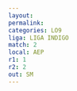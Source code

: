 ```yaml
---
layout: 
permalink: 
categories: LO9
liga: LIGA INDIGO
match: 2
local: AEP
r1: 1
r2: 2
out: SM
---
```


